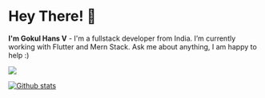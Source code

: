 # Hey There! 👋
**I'm Gokul Hans V** - I'm a fullstack developer from India. I’m currently working with Flutter and Mern Stack. Ask me about anything, I am happy to help :)

 <img src="https://skillicons.dev/icons?i=nodejs,express,react,next,mongodb,tailwind,flutter,dart,git" /><br/>
  
  <a href="#">![Github stats](https://github-readme-stats.vercel.app/api?username=gokulhans&count_private=true&show_icons=true&theme=blueberry&include_all_commits=true&count_private=true&hide_border=true)</a>
